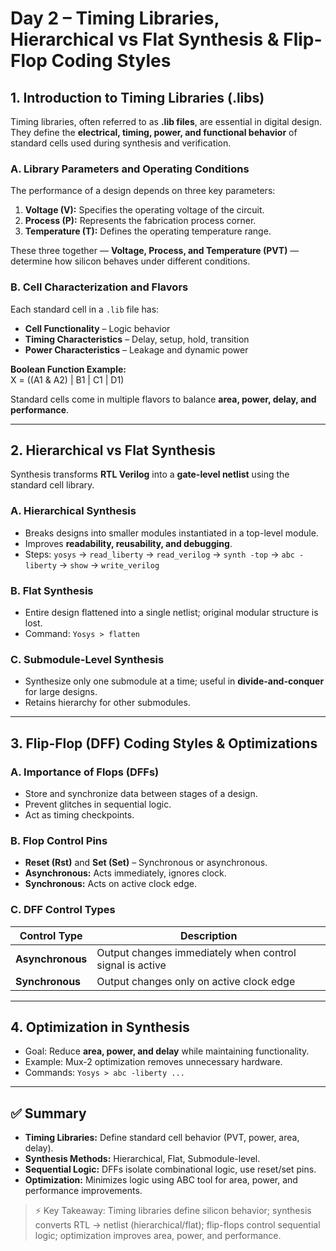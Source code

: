 # Day 2 – Timing Libraries, Hierarchical vs Flat Synthesis & Flip-Flop Coding Styles


## 1. Introduction to Timing Libraries (.libs)

Timing libraries, often referred to as **.lib files**, are essential in digital design. They define the **electrical, timing, power, and functional behavior** of standard cells used during synthesis and verification.

### A. Library Parameters and Operating Conditions
The performance of a design depends on three key parameters:

1. **Voltage (V):** Specifies the operating voltage of the circuit.  
2. **Process (P):** Represents the fabrication process corner.  
3. **Temperature (T):** Defines the operating temperature range.  

These three together — **Voltage, Process, and Temperature (PVT)** — determine how silicon behaves under different conditions.

### B. Cell Characterization and Flavors
Each standard cell in a `.lib` file has:

- **Cell Functionality** – Logic behavior  
- **Timing Characteristics** – Delay, setup, hold, transition  
- **Power Characteristics** – Leakage and dynamic power  

**Boolean Function Example:**  
X = ((A1 & A2) | B1 | C1 | D1)  

Standard cells come in multiple flavors to balance **area, power, delay, and performance**.

---

## 2. Hierarchical vs Flat Synthesis

Synthesis transforms **RTL Verilog** into a **gate-level netlist** using the standard cell library.

### A. Hierarchical Synthesis
- Breaks designs into smaller modules instantiated in a top-level module.  
- Improves **readability, reusability, and debugging**.  
- Steps: `yosys` → `read_liberty` → `read_verilog` → `synth -top` → `abc -liberty` → `show` → `write_verilog`

### B. Flat Synthesis
- Entire design flattened into a single netlist; original modular structure is lost.  
- Command: `Yosys > flatten`  

### C. Submodule-Level Synthesis
- Synthesize only one submodule at a time; useful in **divide-and-conquer** for large designs.  
- Retains hierarchy for other submodules.

---

## 3. Flip-Flop (DFF) Coding Styles & Optimizations

### A. Importance of Flops (DFFs)
- Store and synchronize data between stages of a design.  
- Prevent glitches in sequential logic.  
- Act as timing checkpoints.

### B. Flop Control Pins
- **Reset (Rst)** and **Set (Set)** – Synchronous or asynchronous.  
- **Asynchronous:** Acts immediately, ignores clock.  
- **Synchronous:** Acts on active clock edge.

### C. DFF Control Types

| Control Type   | Description |
| -------------- | ----------- |
| **Asynchronous** | Output changes immediately when control signal is active |
| **Synchronous**  | Output changes only on active clock edge |

---

## 4. Optimization in Synthesis
- Goal: Reduce **area, power, and delay** while maintaining functionality.  
- Example: Mux-2 optimization removes unnecessary hardware.  
- Commands: `Yosys > abc -liberty ...`

---

## ✅ Summary
- **Timing Libraries:** Define standard cell behavior (PVT, power, area, delay).  
- **Synthesis Methods:** Hierarchical, Flat, Submodule-level.  
- **Sequential Logic:** DFFs isolate combinational logic, use reset/set pins.  
- **Optimization:** Minimizes logic using ABC tool for area, power, and performance improvements.

> ⚡ Key Takeaway: Timing libraries define silicon behavior; synthesis converts RTL → netlist (hierarchical/flat); flip-flops control sequential logic; optimization improves area, power, and performance.

